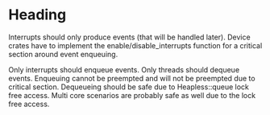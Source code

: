 # Heading

Interrupts should only produce events (that will be handled later).
Device crates have to implement the enable/disable_interrupts function for a critical section around event enqueuing.

Only interrupts should enqueue events.
Only threads should dequeue events.
Enqueuing cannot be preempted and will not be preempted due to critical section.
Dequeueing should be safe due to Heapless::queue lock free access.
Multi core scenarios are probably safe as well due to the lock free access.

